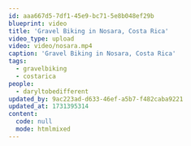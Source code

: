 ```yaml
---
id: aaa667d5-7df1-45e9-bc71-5e8b048ef29b
blueprint: video
title: 'Gravel Biking in Nosara, Costa Rica'
video_type: upload
video: video/nosara.mp4
caption: 'Gravel Biking in Nosara, Costa Rica'
tags:
  - gravelbiking
  - costarica
people:
  - daryltobedifferent
updated_by: 9ac223ad-d633-46ef-a5b7-f482caba9221
updated_at: 1731395314
content:
  code: null
  mode: htmlmixed
---
```

